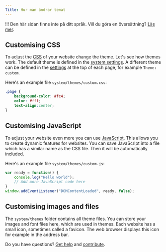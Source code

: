 ```yaml
---
Title: Hur man ändrar temat
---
```

!!! Den här sidan finns inte på ditt språk. Vill du göra en översättning? [Läs mer](/sv/yellow/help/contributing-guidelines).

## Customising CSS

To adjust the [CSS](https://www.w3schools.com/css/) of your website change the theme. Let's see how themes work. The default theme is defined in the [system settings](adjusting-system#system-settings). A different theme can be defined in the [settings](markdown-cheat-sheet#settings) at the top of each page, for example `Theme: custom`.

Here's an example file `system/themes/custom.css`:

``` css
.page {
    background-color: #fc4;
    color: #fff;
    text-align:center; 
}
```

## Customising JavaScript

To adjust your website even more you can use [JavaScript](https://www.w3schools.com/js/). This allows you to create dynamic features for websites. You can save JavaScript into a file which has a similar name as the CSS file. Then it will be automatically included.

Here's an example file `system/themes/custom.js`:

``` javascript
var ready = function() {
	console.log("Hello world");
	// Add more JavaScript code here
}
window.addEventListener("DOMContentLoaded", ready, false);
```

## Customising images and files

The `system/themes` folder contains all theme files. You can store your images and font files here, which are used in themes. Each website has a small icon, sometimes called a favicon. The web browser displays this icon for example in the address bar.

Do you have questions? [Get help](.) and [contribute](contributing-guidelines).
